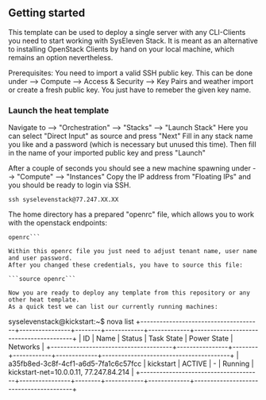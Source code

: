 ## Getting started 

This template can be used to deploy a single server with any CLI-Clients you 
need to start working with SysEleven Stack.
It is meant as an alternative to installing OpenStack Clients by hand on 
your local machine, which remains an option nevertheless.

Prerequisites:
You need to import a valid SSH public key.
This can be done under
--> Compute 
  --> Access & Security
    --> Key Pairs 
and weather import or create a fresh public key. You just have to remeber the given
key name.

### Launch the heat template

Navigate to 
--> "Orchestration"
  --> "Stacks"
    --> "Launch Stack"
Here you can select "Direct Input" as source and press "Next"
Fill in any stack name you like and a password (which is necessary but unused this time).
Then fill in the name of your imported public key and press "Launch"

After a couple of seconds you should see a new machine spawning under
--> "Compute"
 --> "Instances"
Copy the IP address from "Floating IPs" and you should be ready to login via SSH.

```ssh syselevenstack@77.247.XX.XX```

The home directory has a prepared "openrc" file, which allows you to work with the 
openstack endpoints:

```syselevenstack@kickstart:~$ ls
openrc```

Within this openrc file you just need to adjust tenant name, user name and user password.
After you changed these credentials, you have to source this file:

```source openrc```

Now you are ready to deploy any template from this repository or any other heat template.
As a quick test we can list our currently running machines:

```
syselevenstack@kickstart:~$ nova list
+--------------------------------------+----------------+--------+------------+-------------+----------------------------------------+
| ID                                   | Name           | Status | Task State | Power State | Networks                               |
+--------------------------------------+----------------+--------+------------+-------------+----------------------------------------+
| a35fb8ed-3c8f-4cf1-a6d5-7fa1c6c57fcc | kickstart      | ACTIVE | -          | Running     | kickstart-net=10.0.0.11, 77.247.84.214 |
+--------------------------------------+----------------+--------+------------+-------------+----------------------------------------+
```

